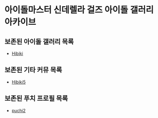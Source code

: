 # 아이돌마스터 신데렐라 걸즈 아이돌 갤러리 아카이브

## 보존된 아이돌 갤러리 목록
* [Hibiki](idols/Hibiki)

## 보존된 기타 커뮤 목록
* [Hibiki5](etc/commu/Hibiki5)

## 보존된 푸치 프로필 목록
* [puchi2](etc/puchi/puchi2)
